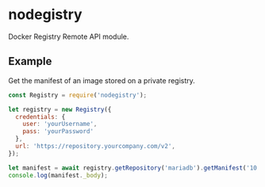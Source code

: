 # nodegistry
Docker Registry Remote API module.

## Example
Get the manifest of an image stored on a private registry.
```javascript
const Registry = require('nodegistry');

let registry = new Registry({
  credentials: {
    user: 'yourUsername',
    pass: 'yourPassword'
  },
  url: 'https://repository.yourcompany.com/v2',
});

let manifest = await registry.getRepository('mariadb').getManifest('10');
console.log(manifest._body);

```
